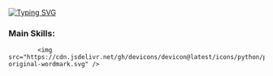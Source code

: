 [![Typing SVG](https://readme-typing-svg.herokuapp.com/?color=1E90FF&size=35&center=true&vCenter=true&width=1000&lines=HELLO,+My+name+is+Erick+Vinicius;I'm+27+years+old;I'm+from+Brazil;Data+Scientist;Be+Welcome!+:%29)](https://git.io/typing-svg)

### Main Skills:

            <img src="https://cdn.jsdelivr.net/gh/devicons/devicon@latest/icons/python/python-original-wordmark.svg" />
          
<!---
RicckVinicius/RicckVinicius is a ✨ special ✨ repository because its `README.md` (this file) appears on your GitHub profile.
You can click the Preview link to take a look at your changes.
--->

